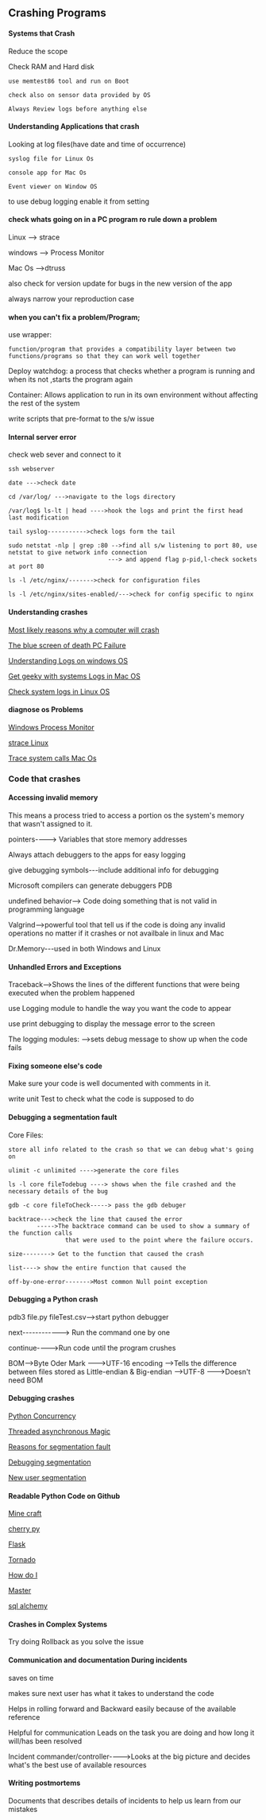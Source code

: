 
## Crashing Programs

#### Systems that Crash

Reduce the scope

Check RAM and Hard disk

    use memtest86 tool and run on Boot

    check also on sensor data provided by OS

    Always Review logs before anything else

#### Understanding Applications that crash

Looking at log files(have date and time of occurrence)

    syslog file for Linux Os

    console app for Mac Os

    Event viewer on Window OS

to use debug logging enable it from setting

#### check whats going on  in a PC program ro rule down a problem

Linux --> strace

windows --> Process Monitor

Mac Os -->dtruss

also check for version update for bugs in the new version of the app

always narrow your reproduction case

#### when you can't fix a problem/Program;

use wrapper:

    function/program that provides a compatibility layer between two functions/programs so that they can work well together

Deploy watchdog:
    a process that checks whether a program is running and when its not ,starts the program again

Container:
    Allows application to run in its own environment without affecting the rest of the system

write scripts that pre-format to the s/w issue


#### Internal server error

check web sever and connect to it

    ssh webserver

    date --->check date

    cd /var/log/ --->navigate to the logs directory

    /var/log$ ls-lt | head ---->hook the logs and print the first head last modification

    tail syslog----------->check logs form the tail

    sudo netstat -nlp | grep :80 -->find all s/w listening to port 80, use netstat to give network info connection
                                ---> and append flag p-pid,l-check sockets at port 80

    ls -l /etc/nginx/------->check for configuration files

    ls -l /etc/nginx/sites-enabled/--->check for config specific to nginx

#### Understanding crashes

[Most likely reasons why a computer will crash](https://www.scientificamerican.com/article/why-do-computers-crash/)

[The blue screen of death PC Failure](https://en.wikipedia.org/wiki/Blue_Screen_of_Death)

[Understanding Logs on windows OS ](https://www.digitalmastersmag.com/magazine/tip-of-the-day-how-to-find-crash-logs-on-windows-10/)

[Get geeky with systems Logs in Mac OS](https://www.howtogeek.com/356942/how-to-view-the-system-log-on-a-mac/)

[Check system logs in Linux OS ](https://www.fosslinux.com/8984/how-to-check-system-logs-on-linux-complete-usage-guide.htm)

#### diagnose os Problems

[Windows Process Monitor](https://docs.microsoft.com/en-us/sysinternals/downloads/procmon)

[strace Linux ](https://www.howtoforge.com/linux-strace-command/)

[Trace system calls Mac Os](https://etcnotes.com/posts/system-call/)


### Code that crashes


#### Accessing invalid memory

This means a process tried to access a portion os the system's memory that wasn't assigned to it.

pointers----> Variables that store memory addresses

Always attach debuggers to the apps for easy logging

give debugging symbols---include additional info for debugging

Microsoft compilers can generate debuggers  PDB

undefined behavior--> Code doing something that is not valid in programming language

Valgrind-->powerful tool that tell us if the code is doing any invalid operations no matter if it crashes or not
            availbale in linux and Mac

Dr.Memory---used in both Windows and Linux

#### Unhandled Errors and Exceptions

Traceback-->Shows the lines of the different functions that were being executed when the problem happened

use Logging module to handle the way you want the code to appear

use print debugging to display the message error to the screen

The logging modules: -->sets debug message to show up when the code fails

#### Fixing someone else's code

Make sure your code is well documented with comments in it.

write unit Test to check what the code is supposed to do

#### Debugging a segmentation fault

Core Files:

    store all info related to the crash so that we can debug what's going on

    ulimit -c unlimited ---->generate the core files

    ls -l core fileTodebug ----> shows when the file crashed and the necessary details of the bug

    gdb -c core fileToCheck-----> pass the gdb debuger

    backtrace--->check the line that caused the error
            ----->The backtrace command can be used to show a summary of the function calls 
                    that were used to the point where the failure occurs.

    size--------> Get to the function that caused the crash

    list----> show the entire function that caused the

    off-by-one-error------->Most common Null point exception


#### Debugging a Python crash

pdb3 file.py fileTest.csv-->start python debugger

next------------> Run the command one by one

continue---->Run code until the program crushes

BOM-->Byte Oder Mark --->UTF-16 encoding
                        -->Tells the difference between files stored as Little-endian & Big-endian
                    -->UTF-8 --->Doesn't need BOM


#### Debugging crashes

[Python Concurrency](https://realpython.com/python-concurrency/)

[Threaded asynchronous Magic](https://hackernoon.com/threaded-asynchronous-magic-and-how-to-wield-it-bba9ed602c32)

[Reasons for segmentation fault](https://stackoverflow.com/questions/33047452/definitive-list-of-common-reasons-for-segmentation-faults)

[Debugging segmentation](https://sites.google.com/a/case.edu/hpcc/home/important-notes-for-new-users/debugging-segmentation-faults)

[New user segmentation](https://sites.google.com/a/case.edu/hpcc/home/important-notes-for-new-users/debugging-segmentation-faults)

#### Readable Python Code on Github

[Mine craft](https://github.com/fogleman/Minecraft)

[cherry py ](https://github.com/cherrypy/cherrypy)

[Flask](https://github.com/pallets/flask)

[Tornado](https://github.com/tornadoweb/tornado)

[How do I](https://github.com/gleitz/howdoi)

[Master ](https://github.com/bottlepy/bottle/blob/master/bottle.py)

[sql alchemy](https://github.com/sqlalchemy/sqlalchemy)


#### Crashes in Complex Systems

Try doing Rollback as you solve the issue

#### Communication and documentation During incidents

saves on time

makes sure next user has what it takes to understand the code

Helps in rolling forward and Backward easily because of the available reference

Helpful for communication Leads on the task you are doing and how long it will/has been resolved

Incident commander/controller---->Looks at the big picture and decides what's the best use of available resources


#### Writing postmortems

Documents that describes details of incidents to help us learn from our mistakes
